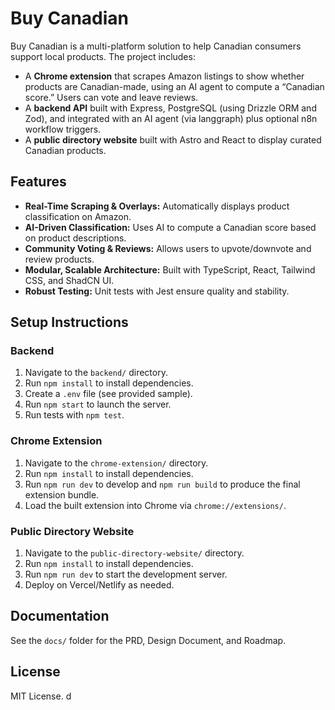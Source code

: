 # Buy Canadian

Buy Canadian is a multi-platform solution to help Canadian consumers support local products. The project includes:

- A **Chrome extension** that scrapes Amazon listings to show whether products are Canadian-made, using an AI agent to compute a “Canadian score.” Users can vote and leave reviews.
- A **backend API** built with Express, PostgreSQL (using Drizzle ORM and Zod), and integrated with an AI agent (via langgraph) plus optional n8n workflow triggers.
- A **public directory website** built with Astro and React to display curated Canadian products.

## Features
- **Real-Time Scraping & Overlays:** Automatically displays product classification on Amazon.
- **AI-Driven Classification:** Uses AI to compute a Canadian score based on product descriptions.
- **Community Voting & Reviews:** Allows users to upvote/downvote and review products.
- **Modular, Scalable Architecture:** Built with TypeScript, React, Tailwind CSS, and ShadCN UI.
- **Robust Testing:** Unit tests with Jest ensure quality and stability.

## Setup Instructions

### Backend
1. Navigate to the `backend/` directory.
2. Run `npm install` to install dependencies.
3. Create a `.env` file (see provided sample).
4. Run `npm start` to launch the server.
5. Run tests with `npm test`.

### Chrome Extension
1. Navigate to the `chrome-extension/` directory.
2. Run `npm install` to install dependencies.
3. Run `npm run dev` to develop and `npm run build` to produce the final extension bundle.
4. Load the built extension into Chrome via `chrome://extensions/`.

### Public Directory Website
1. Navigate to the `public-directory-website/` directory.
2. Run `npm install` to install dependencies.
3. Run `npm run dev` to start the development server.
4. Deploy on Vercel/Netlify as needed.

## Documentation
See the `docs/` folder for the PRD, Design Document, and Roadmap.

## License
MIT License.
d
